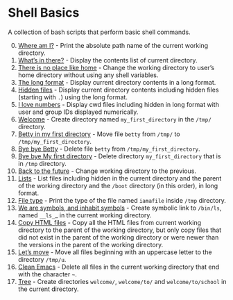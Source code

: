 # Shell Basics

A collection of bash scripts that perform basic shell commands.

0. [Where am I?](./0-current_working_directory) - Print the absolute path name
   of the current working directory.
1. [What’s in there?](./1-listit) - Display the contents list of current
   directory.
2. [There is no place like home](./2-bring_me_home) - Change the working
   directory to user’s home directory without using any shell variables.
3. [The long format](./3-listfiles) - Display current directory contents
   in a long format.
4. [Hidden files](./4-listmorefiles) - Display current directory contents
   including hidden files (starting with `.`) using the long format.
5. [I love numbers](./5-listfilesdigitonly) - Display cwd files including
   hidden in long format with user and group IDs displayed numerically.
6. [Welcome](./6-firstdirectory) - Create directory named `my_first_directory`
   in the `/tmp/` directory.
7. [Betty in my first directory](./7-movethatfile) - Move file `betty` from
   `/tmp/` to `/tmp/my_first_directory`.
8. [Bye bye Betty](./8-firstdelete) - Delete file `betty` from
   `/tmp/my_first_directory`.
9. [Bye bye My first directory](./9-firstdirdeletion) - Delete directory
   `my_first_directory` that is in `/tmp` directory.
10. [Back to the future](./10-back) - Change working directory to the previous.
11. [Lists](./11-lists) - List files including hidden in the current directory
    and the parent of the working directory and the `/boot` directory
    (in this order), in long format.
12. [File type](./12-file_type) - Print the type of the file named `iamafile`
    inside `/tmp` directory.
13. [We are symbols, and inhabit symbols](./13-symbolic_link) - Create symbolic
    link to `/bin/ls`, named `__ls_`_ in the current working directory.
14. [Copy HTML files](./14-copy_html) - Copy all the HTML files from
    current working directory to the parent of the working directory, but only
    copy files that did not exist in the parent of the working directory or were
    newer than the versions in the parent of the working directory.
15. [Let’s move](./100-lets_move) - Move all files beginning with an uppercase
    letter to the directory `/tmp/u`.
16. [Clean Emacs](./101-clean_emacs) - Delete all files in the current working
    directory that end with the character `~`.
17. [Tree](./102-tree) - Create directories `welcome/`, `welcome/to/` and
    `welcome/to/school` in the current directory.

